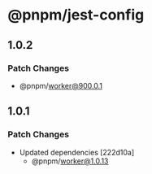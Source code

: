 # @pnpm/jest-config

## 1.0.2

### Patch Changes

- @pnpm/worker@900.0.1

## 1.0.1

### Patch Changes

- Updated dependencies [222d10a]
  - @pnpm/worker@1.0.13
